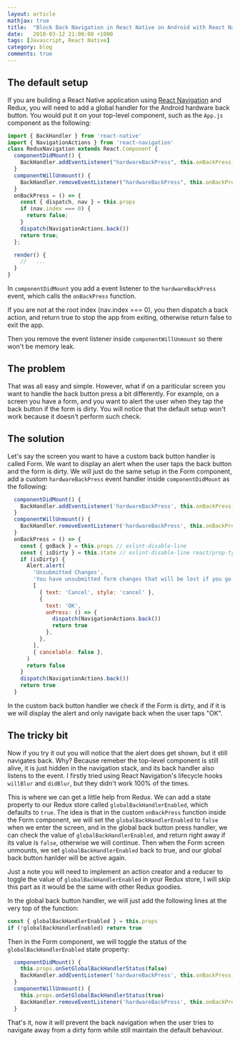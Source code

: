 ```yaml
---
layout: article
mathjax: true
title:  "Block Back Navigation in React Native on Android with React Navigation and Redux"
date:   2018-03-12 21:00:00 +1000
tags: [Javascript, React Native]
category: blog
comments: true
---
```


## The default setup

If you are building a React Native application using [React Navigation](https://reactnavigation.org/) and Redux, you will need to add a global handler for the Android hardware back button. You would put it on your top-level component, such as the `App.js` component as the following:

```Javascript
import { BackHandler } from 'react-native'
import { NavigationActions } from 'react-navigation'
class ReduxNavigation extends React.Component {
  componentDidMount() {
    BackHandler.addEventListener("hardwareBackPress", this.onBackPress)
  }
  componentWillUnmount() {
    BackHandler.removeEventListener("hardwareBackPress", this.onBackPress)
  }
  onBackPress = () => {
    const { dispatch, nav } = this.props
    if (nav.index === 0) {
      return false;
    }
    dispatch(NavigationActions.back())
    return true;
  };

  render() {
    //   ...
  }
}
```

In `componentDidMount` you add a event listener to the `hardwareBackPress` event, which calls the `onBackPress` function. 

If you are not at the root index (nav.index === 0), you then dispatch a back action, and return true to stop the app from exiting, otherwise return false to exit the app.

Then you remove the event listener inside `componentWillUnmount` so there won't be memory leak.

## The problem

That was all easy and simple. However, what if on a pariticular screen you want to handle the back button press a bit differently. For example, on a screen you have a form, and you want to alert the user when they tap the back button if the form is dirty. You will notice that the default setup won't work because it doesn't perform such check.

## The solution

Let's say the screen you want to have a custom back button handler is called Form. We want to display an alert when the user taps the back button and the form is dirty. We will just do the same setup in the Form component, add a custom `hardwareBackPress` event handler inside `componentDidMount` as the following:

```Javascript
  componentDidMount() {
    BackHandler.addEventListener('hardwareBackPress', this.onBackPress)
  }
  componentWillUnmount() {
    BackHandler.removeEventListener('hardwareBackPress', this.onBackPress)
  }
  onBackPress = () => {
    const { goBack } = this.props // eslint-disable-line
    const { isDirty } = this.state // eslint-disable-line react/prop-types
    if (isDirty) {
      Alert.alert(
        'Unsubmitted Changes',
        'You have unsubmitted form changes that will be lost if you go back, are you sure you want to leave?',
        [
          { text: 'Cancel', style: 'cancel' },
          {
            text: 'OK',
            onPress: () => {
              dispatch(NavigationActions.back())
              return true
            },
          },
        ],
        { cancelable: false },
      )
      return false
    }
    dispatch(NavigationActions.back())
    return true
  }
```

In the custom back button handler we check if the Form is dirty, and if it is we will display the alert and only navigate back when the user taps "OK".

## The tricky bit

Now if you try it out you will notice that the alert does get shown, but it still navigates back. Why? Because remeber the top-level component is still alive, it is just hidden in the navigation stack, and its back handler also listens to the event. I firstly tried using React Navigation's lifecycle hooks `willBlur` and `didBlur`, but they didn't work 100% of the times.

This is where we can get a little help from Redux. We can add a state property to our Redux store called `globalBackHandlerEnabled`, which defaults to `true`. The idea is that in the custom `onBackPress` function inside the Form component, we will set the `globalBackHandlerEnabled` to `false` when we enter the screen, and in the global back button press handler, we can check the value of `globalBackHandlerEnabled`, and return right away if its value is `false`, otherwise we will continue. Then when the Form screen unmounts, we set `globalBackHandlerEnabled` back to true, and our global back button hanlder will be active again.

Just a note you will need to implement an action creator and a reducer to toggle the value of `globalBackHandlerEnabled` in your Redux store, I will skip this part as it would be the same with other Redux goodies.

In the global back button handler, we will just add the following lines at the very top of the function:

```Javascript
const { globalBackHandlerEnabled } = this.props
if (!globalBackHandlerEnabled) return true
```

Then in the Form component, we will toggle the status of the `globalBackHandlerEnabled` state property:

```Javascript
  componentDidMount() {
    this.props.onSetGlobalBackHandlerStatus(false)
    BackHandler.addEventListener('hardwareBackPress', this.onBackPress)
  }
  componentWillUnmount() {
    this.props.onSetGlobalBackHandlerStatus(true)
    BackHandler.removeEventListener('hardwareBackPress', this.onBackPress)
  }
```

That's it, now it will prevent the back navigation when the user tries to navigate away from a dirty form while still maintain the default behaviour.
